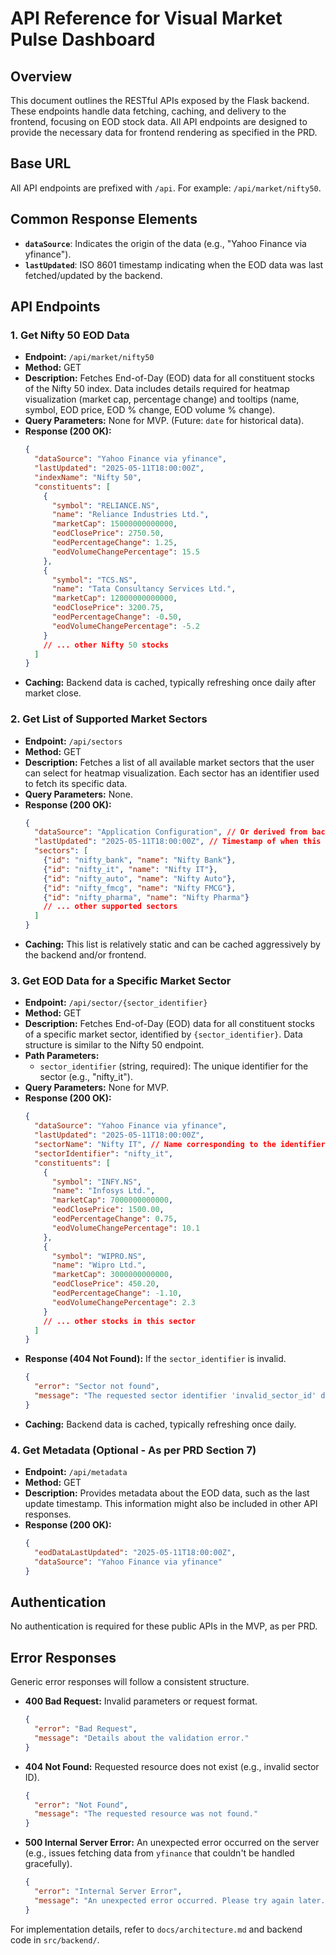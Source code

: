 # API Reference for Visual Market Pulse Dashboard

## Overview

This document outlines the RESTful APIs exposed by the Flask backend. These endpoints handle data fetching, caching, and delivery to the frontend, focusing on EOD stock data. All API endpoints are designed to provide the necessary data for frontend rendering as specified in the PRD.

## Base URL

All API endpoints are prefixed with `/api`. For example: `/api/market/nifty50`.

## Common Response Elements

-   **`dataSource`**: Indicates the origin of the data (e.g., "Yahoo Finance via yfinance").
-   **`lastUpdated`**: ISO 8601 timestamp indicating when the EOD data was last fetched/updated by the backend.

## API Endpoints

### 1. Get Nifty 50 EOD Data
-   **Endpoint:** `/api/market/nifty50`
-   **Method:** GET
-   **Description:** Fetches End-of-Day (EOD) data for all constituent stocks of the Nifty 50 index. Data includes details required for heatmap visualization (market cap, percentage change) and tooltips (name, symbol, EOD price, EOD % change, EOD volume % change).
-   **Query Parameters:** None for MVP. (Future: `date` for historical data).
-   **Response (200 OK):**
    ```json
    {
      "dataSource": "Yahoo Finance via yfinance",
      "lastUpdated": "2025-05-11T18:00:00Z",
      "indexName": "Nifty 50",
      "constituents": [
        {
          "symbol": "RELIANCE.NS",
          "name": "Reliance Industries Ltd.",
          "marketCap": 15000000000000,
          "eodClosePrice": 2750.50,
          "eodPercentageChange": 1.25,
          "eodVolumeChangePercentage": 15.5
        },
        {
          "symbol": "TCS.NS",
          "name": "Tata Consultancy Services Ltd.",
          "marketCap": 12000000000000,
          "eodClosePrice": 3200.75,
          "eodPercentageChange": -0.50,
          "eodVolumeChangePercentage": -5.2
        }
        // ... other Nifty 50 stocks
      ]
    }
    ```
-   **Caching:** Backend data is cached, typically refreshing once daily after market close.

### 2. Get List of Supported Market Sectors
-   **Endpoint:** `/api/sectors`
-   **Method:** GET
-   **Description:** Fetches a list of all available market sectors that the user can select for heatmap visualization. Each sector has an identifier used to fetch its specific data.
-   **Query Parameters:** None.
-   **Response (200 OK):**
    ```json
    {
      "dataSource": "Application Configuration", // Or derived from backend logic
      "lastUpdated": "2025-05-11T18:00:00Z", // Timestamp of when this list was last confirmed/updated
      "sectors": [
        {"id": "nifty_bank", "name": "Nifty Bank"},
        {"id": "nifty_it", "name": "Nifty IT"},
        {"id": "nifty_auto", "name": "Nifty Auto"},
        {"id": "nifty_fmcg", "name": "Nifty FMCG"},
        {"id": "nifty_pharma", "name": "Nifty Pharma"}
        // ... other supported sectors
      ]
    }
    ```
-   **Caching:** This list is relatively static and can be cached aggressively by the backend and/or frontend.

### 3. Get EOD Data for a Specific Market Sector
-   **Endpoint:** `/api/sector/{sector_identifier}`
-   **Method:** GET
-   **Description:** Fetches End-of-Day (EOD) data for all constituent stocks of a specific market sector, identified by `{sector_identifier}`. Data structure is similar to the Nifty 50 endpoint.
-   **Path Parameters:**
    -   `sector_identifier` (string, required): The unique identifier for the sector (e.g., "nifty_it").
-   **Query Parameters:** None for MVP.
-   **Response (200 OK):**
    ```json
    {
      "dataSource": "Yahoo Finance via yfinance",
      "lastUpdated": "2025-05-11T18:00:00Z",
      "sectorName": "Nifty IT", // Name corresponding to the identifier
      "sectorIdentifier": "nifty_it",
      "constituents": [
        {
          "symbol": "INFY.NS",
          "name": "Infosys Ltd.",
          "marketCap": 7000000000000,
          "eodClosePrice": 1500.00,
          "eodPercentageChange": 0.75,
          "eodVolumeChangePercentage": 10.1
        },
        {
          "symbol": "WIPRO.NS",
          "name": "Wipro Ltd.",
          "marketCap": 3000000000000,
          "eodClosePrice": 450.20,
          "eodPercentageChange": -1.10,
          "eodVolumeChangePercentage": 2.3
        }
        // ... other stocks in this sector
      ]
    }
    ```
-   **Response (404 Not Found):** If the `sector_identifier` is invalid.
    ```json
    {
      "error": "Sector not found",
      "message": "The requested sector identifier 'invalid_sector_id' does not exist."
    }
    ```
-   **Caching:** Backend data is cached, typically refreshing once daily.

### 4. Get Metadata (Optional - As per PRD Section 7)
-   **Endpoint:** `/api/metadata`
-   **Method:** GET
-   **Description:** Provides metadata about the EOD data, such as the last update timestamp. This information might also be included in other API responses.
-   **Response (200 OK):**
    ```json
    {
      "eodDataLastUpdated": "2025-05-11T18:00:00Z",
      "dataSource": "Yahoo Finance via yfinance"
    }
    ```

## Authentication

No authentication is required for these public APIs in the MVP, as per PRD.

## Error Responses

Generic error responses will follow a consistent structure.

-   **400 Bad Request:** Invalid parameters or request format.
    ```json
    {
      "error": "Bad Request",
      "message": "Details about the validation error."
    }
    ```
-   **404 Not Found:** Requested resource does not exist (e.g., invalid sector ID).
    ```json
    {
      "error": "Not Found",
      "message": "The requested resource was not found."
    }
    ```
-   **500 Internal Server Error:** An unexpected error occurred on the server (e.g., issues fetching data from `yfinance` that couldn't be handled gracefully).
    ```json
    {
      "error": "Internal Server Error",
      "message": "An unexpected error occurred. Please try again later."
    }
    ```

For implementation details, refer to `docs/architecture.md` and backend code in `src/backend/`.